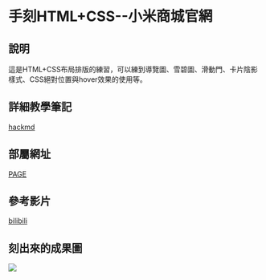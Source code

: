 # 手刻HTML+CSS--小米商城官網
## 說明
這是HTML+CSS布局排版的練習，可以練到導覽圖、雪碧圖、滑動門、卡片陰影樣式、CSS絕對位置與hover效果的使用等。
## 詳細教學筆記
[hackmd](https://hackmd.io/gW8Nmx82SjOSFgcWHDFTNQ)
## 部屬網址
[PAGE](https://jeffrey0117.github.io/Xiaomi-website/)


## 參考影片
[bilibili](https://www.bilibili.com/video/BV1LW4y1V776?p=1)


## 刻出來的成果圖

![](https://i.imgur.com/PXLtI1c.png)

